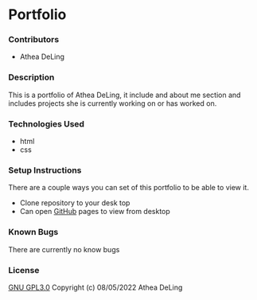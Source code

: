 # Portfolio
### Contributors
* Athea DeLing
### Description
This is a portfolio of Athea DeLing, it include and about me section and includes projects she is currently working on or has worked on.
### Technologies Used
* html
* css
### Setup Instructions
There are a couple ways you can set of this portfolio to be able to view it.
* Clone repository to your desk top
* Can open [GitHub](https://aldeling.github.io/portfolio/) pages to view from desktop
### Known Bugs
There are currently no know bugs
### License
[GNU GPL3.0](https://choosealicense.com/licenses/gpl-3.0/) 
Copyright (c) 08/05/2022 Athea DeLing